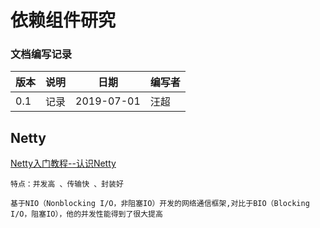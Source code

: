 # 依赖组件研究


### 文档编写记录

版本    |   说明    |   日期   | 编写者 
-------| ----------| ---------| --------
 0.1   | 记录 |  2019-07-01 |  汪超
 
 
## Netty

[Netty入门教程--认识Netty](https://www.jianshu.com/p/b9f3f6a16911) 

```$xslt
特点：并发高 、传输快 、封装好 

基于NIO（Nonblocking I/O，非阻塞IO）开发的网络通信框架,对比于BIO（Blocking I/O，阻塞IO），他的并发性能得到了很大提高

```

